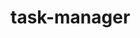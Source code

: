 # task-manager

<!-- Features
* Manage projects & tasks with other members of your team
* Real time updates via websockets
* Application state persisted across page refreshes
* Service worker caching to increase start up speed on return visits
* Read-only offline mode so you can still see your tasks when you don't have an internet connection

Front-End features:
1. Sign up
2. Log in
3. Reset password

Back-End features:
1. Navigation menu (my tasks; settings, invite new user; logout)
2. Profile section(profile; account; admin, )
3. Create a project
4. Choose/select a project
5. Edit a project -->
